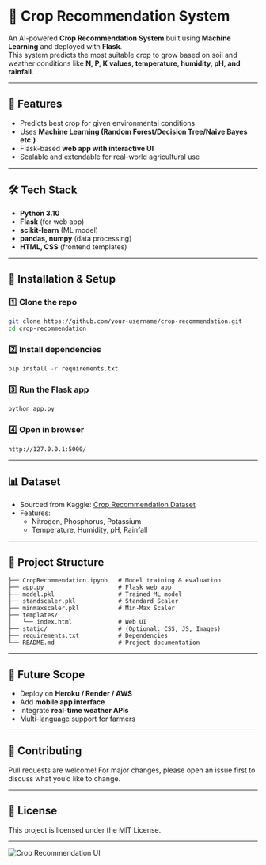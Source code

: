 # 🌱 Crop Recommendation System  

An AI-powered **Crop Recommendation System** built using **Machine Learning** and deployed with **Flask**.  
This system predicts the most suitable crop to grow based on soil and weather conditions like **N, P, K values, temperature, humidity, pH, and rainfall**.  

---

## 📌 Features
- Predicts best crop for given environmental conditions  
- Uses **Machine Learning (Random Forest/Decision Tree/Naive Bayes etc.)**  
- Flask-based **web app with interactive UI**  
- Scalable and extendable for real-world agricultural use  

---

## 🛠️ Tech Stack
- **Python 3.10**  
- **Flask** (for web app)  
- **scikit-learn** (ML model)  
- **pandas, numpy** (data processing)  
- **HTML, CSS** (frontend templates)  

---

## 🚀 Installation & Setup  

### 1️⃣ Clone the repo
```bash
git clone https://github.com/your-username/crop-recommendation.git
cd crop-recommendation
```

### 2️⃣ Install dependencies
```bash
pip install -r requirements.txt
```

### 3️⃣ Run the Flask app
```bash
python app.py
```

### 4️⃣ Open in browser
```
http://127.0.0.1:5000/
```

---

## 📊 Dataset
- Sourced from Kaggle: [Crop Recommendation Dataset](https://www.kaggle.com/datasets/atharvaingle/crop-recommendation-dataset)  
- Features:
  - Nitrogen, Phosphorus, Potassium  
  - Temperature, Humidity, pH, Rainfall  

---

## 📂 Project Structure
```
├── CropRecommendation.ipynb   # Model training & evaluation
├── app.py                     # Flask web app
├── model.pkl                  # Trained ML model
├── standscaler.pkl            # Standard Scaler
├── minmaxscaler.pkl           # Min-Max Scaler
├── templates/
│   └── index.html             # Web UI
├── static/                    # (Optional: CSS, JS, Images)
├── requirements.txt           # Dependencies
└── README.md                  # Project documentation
```

---

## 🎯 Future Scope
- Deploy on **Heroku / Render / AWS**  
- Add **mobile app interface**  
- Integrate **real-time weather APIs**  
- Multi-language support for farmers  

---

## 🙌 Contributing
Pull requests are welcome! For major changes, please open an issue first to discuss what you’d like to change.  

---

## 📜 License
This project is licensed under the MIT License.  

---

![Crop Recommendation UI](screenshots/home.png)
